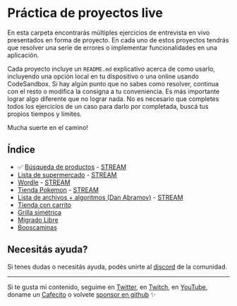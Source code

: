 # Práctica de proyectos live
En esta carpeta encontrarás múltiples ejercicios de entrevista en vivo presentados en forma de proyecto. En cada uno de estos proyectos tendrás que resolver una serie de errores o implementar funcionalidades en una aplicación.

Cada proyecto incluye un `README.md` explicativo acerca de como usarlo, incluyendo una opción local en tu dispositivo o una online usando CodeSandbox. Si hay algún punto que no sabes como resolver, continua con el resto o modifica la consigna a tu conveniencia. Es más importante lograr algo diferente que no lograr nada. No es necesario que completes todos los ejercicios de un caso para darlo por completada, buscá tus propios tiempos y límites.

Mucha suerte en el camino!

## Índice
* ✅ [Búsqueda de productos](./buscador-de-lista) - [STREAM](https://www.youtube.com/watch?v=SG5FFwLDuSQ)
* [Lista de supermercado](./lista-supermercado) - [STREAM](https://www.youtube.com/watch?v=ocwsPB1ysOQ)
* [Wordle](./wordle) - [STREAM](https://www.youtube.com/watch?v=xsZZc9PRqFM)
* [Tienda Pokemon](./tienda-pokemon) - [STREAM](https://www.youtube.com/watch?v=FGiAy0GUrDI)
* [Lista de archivos + algoritmos (Dan Abramov)](./dan-abramov) - [STREAM](https://www.youtube.com/watch?v=-w-P4u0x8ig)
* [Tienda con carrito](./carrito-tienda)
* [Grilla simétrica](./grilla-simetrica)
* [Migrado Libre](./migrado-libre)
* [Booscaminas](./booscaminas)

## Necesitás ayuda?
Si tenes dudas o necesitás ayuda, podés unirte al [discord](https://discord.goncy.dev) de la comunidad.

---
Si te gusta mi contenido, seguime en [Twitter](https://twitter.gonzalopozzo.com), en [Twitch](https://twitch.gonzalopozzo.com), en [YouTube](https://youtube.gonzalopozzo.com), doname un [Cafecito](https://cafecito.gonzalopozzo.com) o volvete [sponsor en github](https://github.com/sponsors/goncy) ✨
